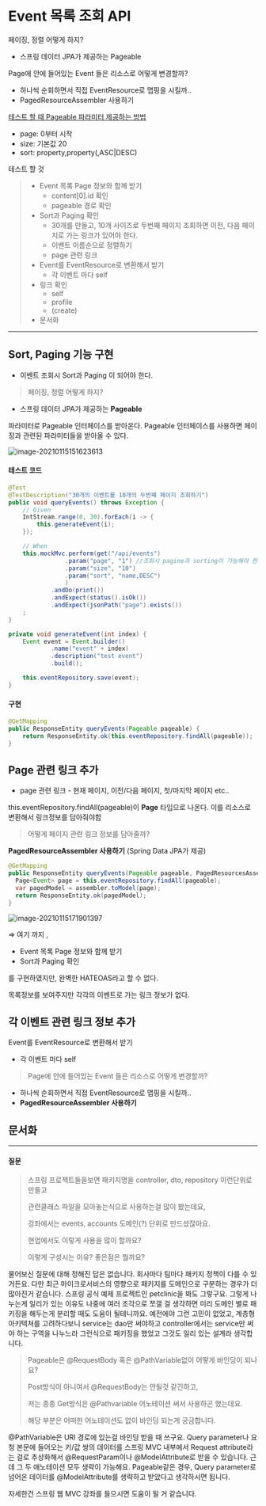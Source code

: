 # Event 목록 조회 API

페이징, 정렬 어떻게 하지?

* 스프링 데이터 JPA가 제공하는 Pageable

Page<Event>에 안에 들어있는 Event 들은 리소스로 어떻게 변경할까?

* 하나씩 순회하면서 직접 EventResource로 맵핑을 시킬까..
* PagedResourceAssembler<T> 사용하기

[테스트 할 때 Pageable 파라미터 제공하는 방법](https://docs.spring.io/spring-data/jpa/docs/current/reference/html/#core.web)

* page: 0부터 시작
* size: 기본값 20
* sort: property,property(,ASC|DESC)

테스트 할 것

> * Event 목록 Page 정보와 함께 받기
>   * content[0].id 확인
>   * pageable 경로 확인
> * Sort과 Paging 확인
>   * 30개를 만들고, 10개 사이즈로 두번째 페이지 조회하면 이전, 다음 페이지로 가는 링크가 있어야 한다.
>   * 이벤트 이름순으로 정렬하기
>   * page 관련 링크
> * Event를 EventResource로 변환해서 받기
>   * 각 이벤트 마다 self
> * 링크 확인
>   * self
>   * profile
>   * (create)
> * 문서화

---

## Sort, Paging 기능 구현

* 이벤트 조회시 Sort과 Paging 이 되어야 한다.

> 페이징, 정렬 어떻게 하지?

* 스프링 데이터 JPA가 제공하는 **Pageable**

파라미터로 Pageable 인터페이스를 받아온다. Pageable 인터페이스를 사용하면 페이징과 관련된 파라미터들을 받아올 수 있다.

![image-20210115151623613](images/image-20210115151623613.png)

#### 테스트 코드

```java
@Test
@TestDescription("30개의 이벤트를 10개의 두번쨰 페이지 조회하기")
public void queryEvents() throws Exception {
    // Given
    IntStream.range(0, 30).forEach(i -> {
        this.generateEvent(i);
    });

    // When
    this.mockMvc.perform(get("/api/events")
                .param("page", "1") //조회시 pagine과 sorting이 가능해야 한다.
                .param("size", "10")
                .param("sort", "name,DESC")
                )
            .andDo(print())
            .andExpect(status().isOk())
            .andExpect(jsonPath("page").exists())
    ;
}

private void generateEvent(int index) {
    Event event = Event.builder()
            .name("event" + index)
            .description("test event")
            .build();

    this.eventRepository.save(event);
}
```



#### 구현

```java
@GetMapping
public ResponseEntity queryEvents(Pageable pageable) {
    return ResponseEntity.ok(this.eventRepository.findAll(pageable));
}
```

## Page 관련 링크 추가

* page 관련 링크 - 현재 페이지, 이전/다음 페이지, 첫/마지막 페이지 etc..

this.eventRepository.findAll(pageable)이 **Page<Event>** 타입으로 나온다. 이를 리소스로 변환해서 링크정보를 담아줘야함

> 어떻게 페이지 관련 링크 정보를 담아줄까?

**PagedResourceAssembler<T> 사용하기** (Spring Data JPA가 제공)

```java
@GetMapping
public ResponseEntity queryEvents(Pageable pageable, PagedResourcesAssembler<Event> assembler) {
  Page<Event> page = this.eventRepository.findAll(pageable);
  var pagedModel = assembler.toModel(page);
  return ResponseEntity.ok(pagedModel);
}
```

![image-20210115171901397](images/image-20210115171901397.png)

⇒ 여기 까지 ,

* Event 목록 Page 정보와 함께 받기
* Sort과 Paging 확인

를 구현하였지만, 완벽한 HATEOAS라고 할 수 없다.

목록정보를 보여주지만 각각의 이벤트로 가는 링크 정보가 없다.



## 각 이벤트 관련 링크 정보 추가

Event를 EventResource로 변환해서 받기

* 각 이벤트 마다 self

> Page<Event>에 안에 들어있는 Event 들은 리소스로 어떻게 변경할까?

* 하나씩 순회하면서 직접 EventResource로 맵핑을 시킬까..
* **PagedResourceAssembler<T> 사용하기**



## 문서화





---

#### 질문

> 스프링 프로젝트들을보면 패키지명을 controller, dto, repository 이런단위로 만들고
>
> 관련클래스 파일을 모아놓는식으로 사용하는걸 많이 봤는데요,
>
> 강좌에서는 events, accounts 도메인(?) 단위로 만드셨잖아요.
>
> 현업에서도 이렇게 사용을 많이 할까요?
>
> 이렇게 구성시는 이유? 좋은점은 뭘까요?

물어보신 질문에 대해 정해진 답은 없습니다. 회사마다 팀마다 패키지 정책이 다를 수 있거든요. 다만 최근 마이크로서비스의 영향으로 패키지를 도메인으로 구분하는 경우가 더 많아진거 같습니다. 스프링 공식 예제 프로젝트인 petclinic을 봐도 그렇구요. 그렇게 나누는게 일리가 있는 이유도 나중에 여러 조각으로 쪼갤 걸 생각하면 미리 도메인 별로 패키징을 해두는게 분리할 때도 도움이 될테니까요. 예전에야 그런 고민이 없었고, 계층형 아키텍쳐를 고려하다보니 service는 dao만 써야하고 controller에서는 service만 써야 하는 구역을 나누느라 그런식으로 패키징을 했었고 그것도 일리 있는 설계라 생각합니다.

> Pageable은 @RequestBody 혹은 @PathVariable없이 어떻게 바인딩이 되나요?
>
> Post방식이 아니여서 @RequestBody는 안될것 같긴하고, 
>
> 저는 종종 Get방식은 @Pathvariable 어노테이션 써서 사용하곤 했는데요. 
>
> 해당 부분은 어떠한 어노테이션도 없이 바인딩 되는게 궁금합니다.

@PathVariable은 URI 경로에 있는걸 바인딩 받을 때 쓰구요. Query parameter나 요청 본문에 들어오는 키/값 쌍의 데이터를 스프링 MVC 내부에서 Request attribute라는 걸로 추상화해서 @RequestParam이나 @ModelAttribute로 받을 수 있습니다. 근데 그 두 애노테이션 모두 생략이 가능해요. Pageable같은 경우, Query parameter로 넘어온 데이터를 @ModelAttribute를 생략하고 받았다고 생각하시면 됩니다.

자세한건 스프링 웹 MVC 강좌를 들으시면 도움이 될 거 같습니다.

